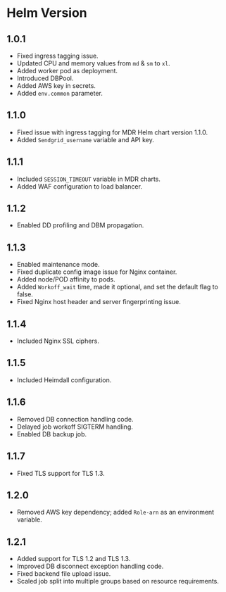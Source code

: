 # Helm Version

## 1.0.1
- Fixed ingress tagging issue.
- Updated CPU and memory values from `md` & `sm` to `xl`.
- Added worker pod as deployment.
- Introduced DBPool.
- Added AWS key in secrets.
- Added `env.common` parameter.

## 1.1.0
- Fixed issue with ingress tagging for MDR Helm chart version 1.1.0.
- Added `Sendgrid_username` variable and API key.

## 1.1.1
- Included `SESSION_TIMEOUT` variable in MDR charts.
- Added WAF configuration to load balancer.

## 1.1.2
- Enabled DD profiling and DBM propagation.

## 1.1.3
- Enabled maintenance mode.
- Fixed duplicate config image issue for Nginx container.
- Added node/POD affinity to pods.
- Added `Workoff_wait` time, made it optional, and set the default flag to false.
- Fixed Nginx host header and server fingerprinting issue.

## 1.1.4
- Included Nginx SSL ciphers.

## 1.1.5
- Included Heimdall configuration.

## 1.1.6
- Removed DB connection handling code.
- Delayed job workoff SIGTERM handling.
- Enabled DB backup job.

## 1.1.7
- Fixed TLS support for TLS 1.3.

## 1.2.0
- Removed AWS key dependency; added `Role-arn` as an environment variable.

## 1.2.1
- Added support for TLS 1.2 and TLS 1.3.
- Improved DB disconnect exception handling code.
- Fixed backend file upload issue.
- Scaled job split into multiple groups based on resource requirements.
